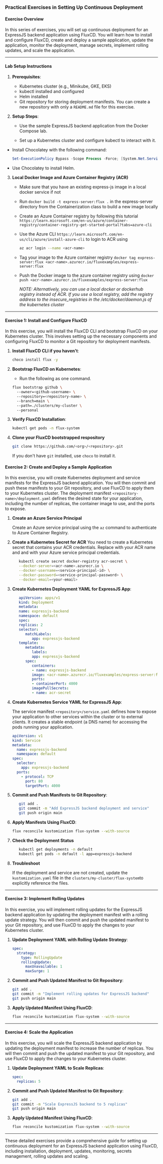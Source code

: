 ### Practical Exercises in Setting Up Continuous Deployment  

#### Exercise Overview  
In this series of exercises, you will set up continuous deployment for an ExpressJS backend application using FluxCD. You will learn how to install and configure FluxCD, create and deploy a sample application, update the application, monitor the deployment, manage secrets, implement rolling updates, and scale the application.  

---

#### Lab Setup Instructions  
1. **Prerequisites**:  
   - Kubernetes cluster (e.g., Minikube, GKE, EKS)  
   - kubectl installed and configured  
   - Helm installed  
   - Git repository for storing deployment manifests. You can create a new repository with only a `README.md` file for this exercise.
   
2. **Setup Steps**:  
   - Use the sample ExpressJS backend application from the Docker Compose lab.  
   
   - Set up a Kubernetes cluster and configure kubectl to interact with it.  
  
  - Install Chocolatey with the following command: 
  
    ```powershell
    Set-ExecutionPolicy Bypass -Scope Process -Force; [System.Net.ServicePointManager]::SecurityProtocol = [System.Net.ServicePointManager]::SecurityProtocol -bor 3072; iex ((New-Object System.Net.WebClient).DownloadString('https://community.chocolatey.org/install.ps1'))
    ```
  
    
  
  - Use Chocolatey to install Helm.  
  
3. **Local Docker Image and Azure Container Registry (ACR)**
   - Make sure that you have an existing express-js image in a local docker service if not
   - Run `docker build -t express-server:flux .` in the express-server directory from the Containerization class to build a new image locally
   - Create an Azure Container registry by following this tutorial `https://learn.microsoft.com/en-us/azure/container-registry/container-registry-get-started-portal?tabs=azure-cli`
   - Use the Azure CLI `https://learn.microsoft.com/en-us/cli/azure/install-azure-cli` to login to ACR using
      ```sh
      az acr login --name <acr-name>
      ```
   - Tag your image to the Azure container registry `docker tag express-server:flux <acr-name>.azurecr.io/fluxexamples/express-server:flux`
   - Push the Docker image to the azure container registry using `docker push <acr-name>.azurecr.io/fluxexamples/express-server:flux`
    
      *NOTE: Alternatively, you can use a local docker or dockerhub registry instead of ACR. If you use a local registry, add the registry address to the insecure_registries in the /etc/docker/daemon.js of the kubernetes cluster*
   
---

#### Exercise 1: Install and Configure FluxCD  

In this exercise, you will install the FluxCD CLI and bootstrap FluxCD on your Kubernetes cluster. This involves setting up the necessary components and configuring FluxCD to monitor a Git repository for deployment manifests.  

1. **Install FluxCD CLI if you haven't**:  
   ```sh  
   choco install flux -y
   ```
   
2. **Bootstrap FluxCD on Kubernetes**:  
   - Run the following as one command.
   ```sh  
   flux bootstrap github \  
     --owner=<github-username> \  
     --repository=<repository-name> \  
     --branch=main \  
     --path=./clusters/my-cluster \  
     --personal  
   ```
   
3. **Verify FluxCD Installation**:  
   ```sh  
   kubectl get pods -n flux-system  
   ```

4. **Clone your FluxCD bootstrapped respository**
   
   ```sh
   git clone https://github.com/<org>/<repository>.git
   ```

   If you don't have `git` installed, use `choco` to install it.
   
#### Exercise 2: Create and Deploy a Sample Application  

In this exercise, you will create Kubernetes deployment and service manifests for the ExpressJS backend application. You will then commit and push these manifests to your Git repository, and use FluxCD to apply them to your Kubernetes cluster.  The deployment manifest `<repository-name>/deployment.yaml` defines the desired state for your application, including the number of replicas, the container image to use, and the ports to expose. 

1. **Create an Azure Service Principal**

   Create an Azure service principal using the `az` command to authenticate to Azure Container Registry.

2. **Create a Kubernetes Secret for ACR** 
   You need to create a Kubernetes secret that contains your ACR credentials. Replace <acr-name> with your ACR name and <service-principal-id> and <service-principal-password> with your Azure service principal credentials.

   ```sh
      kubectl create secret docker-registry acr-secret \
      --docker-server=<acr-name>.azurecr.io \
      --docker-username=<service-principal-id> \
      --docker-password=<service-principal-password> \
      --docker-email=<your-email>
   ```

3. **Create Kubernetes Deployment YAML for ExpressJS App**:  

   ```yaml  
      apiVersion: apps/v1  
      kind: Deployment  
      metadata:  
      name: expressjs-backend  
      namespace: default  
      spec:  
      replicas: 2  
      selector:  
         matchLabels:  
            app: expressjs-backend  
      template:  
         metadata:  
            labels:  
            app: expressjs-backend  
         spec:  
            containers:  
            - name: expressjs-backend  
            image: <acr-name>.azurecr.io/fluxexamples/express-server:flux
            ports:  
            - containerPort: 4000  
            imagePullSecrets:
            - name: acr-secret
   ```

4. **Create Kubernetes Service YAML for ExpressJS App**:  

   The service manifest `<repository>/service.yaml` defines how to expose your application to other services within the cluster or to external clients. It creates a stable endpoint (a DNS name) for accessing the pods running your application.

   ```yaml  
   apiVersion: v1  
   kind: Service  
   metadata:  
     name: expressjs-backend  
     namespace: default  
   spec:  
     selector:  
       app: expressjs-backend  
     ports:  
       - protocol: TCP  
         port: 80  
         targetPort: 4000  
   ```

5. **Commit and Push Manifests to Git Repository**:  

   ```sh  
      git add .  
      git commit -m "Add ExpressJS backend deployment and service"  
      git push origin main  
   ```

6. **Apply Manifests Using FluxCD**:  
   ```sh  
   flux reconcile kustomization flux-system --with-source  
   ```

7. **Check the Deployment Status**

   ```sh
      kubectl get deployments -n default
      kubectl get pods -n default -l app=expressjs-backend
   ```

8. **Troubleshoot**

   If the deployment and service are not created, update the `kustomization.yaml` file in the `clusters/my-cluster/flux-system`to explicitly reference the files. 



---

#### Exercise 3: Implement Rolling Updates  

In this exercise, you will implement rolling updates for the ExpressJS backend application by updating the deployment manifest with a rolling update strategy. You will then commit and push the updated manifest to your Git repository, and use FluxCD to apply the changes to your Kubernetes cluster.  

1. **Update Deployment YAML with Rolling Update Strategy**:  
   ```yaml  
   spec:  
     strategy:  
       type: RollingUpdate  
       rollingUpdate:  
         maxUnavailable: 1  
         maxSurge: 1  
   ```
   
2. **Commit and Push Updated Manifest to Git Repository**:  
   ```sh  
   git add .  
   git commit -m "Implement rolling updates for ExpressJS backend"  
   git push origin main  
   ```
   
3. **Apply Updated Manifest Using FluxCD**:  
   ```sh  
   flux reconcile kustomization flux-system --with-source  
   ```
   
---

#### Exercise 4: Scale the Application  

In this exercise, you will scale the ExpressJS backend application by updating the deployment manifest to increase the number of replicas. You will then commit and push the updated manifest to your Git repository, and use FluxCD to apply the changes to your Kubernetes cluster.  

1. **Update Deployment YAML to Scale Replicas**:  
   ```yaml  
   spec:  
     replicas: 5  
   ```
   
2. **Commit and Push Updated Manifest to Git Repository**:  
   ```sh  
   git add .  
   git commit -m "Scale ExpressJS backend to 5 replicas"  
   git push origin main  
   ```
   
3. **Apply Updated Manifest Using FluxCD**:  
   ```sh  
   flux reconcile kustomization flux-system --with-source  
   ```
   
---


These detailed exercises provide a comprehensive guide for setting up continuous deployment for an ExpressJS backend application using FluxCD, including installation, deployment, updates, monitoring, secrets management, rolling updates and scaling.